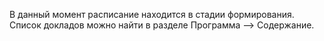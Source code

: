 В данный момент расписание находится в стадии формирования. Список докладов можно найти в разделе Программа --> Содержание.
